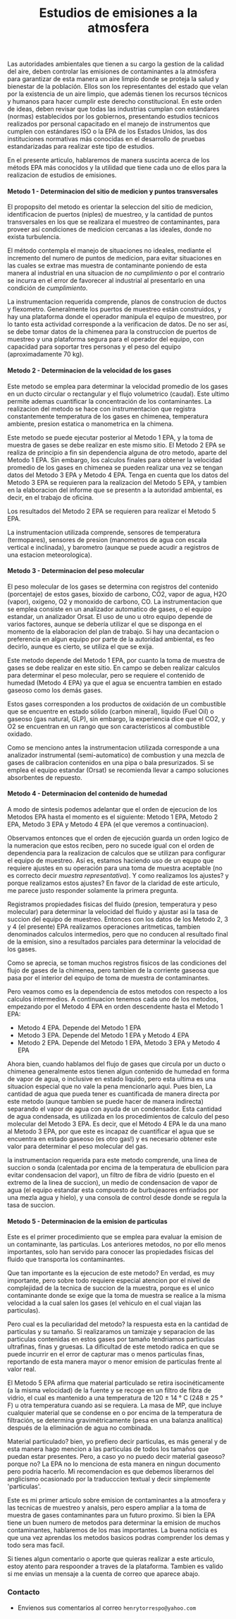 ﻿---
title: Estudios de emisiones a la atmosfera
description: Los estudios de evaluacion de emision de contaminantes a la atmosfera permite determinar la carga masica y la concentracion de estas sustancias, empleando tecnicas estandarizadas de muestreo y analisis, para verificar el cumplimiento de normas de emision.
categories: Blog
comments: true
---

Las autoridades ambientales que tienen a su cargo la gestion de la calidad del aire, deben controlar las emisiones de contaminantes a la atmósfera para garantizar de esta manera un aire limpio donde se proteja la salud y bienestar de la población. Ellos son los representantes del estado que velan por la existencia de un aire limpio, que además tienen los recursos técnicos y humanos para hacer cumplir este derecho constitucional. En este orden de ideas, deben revisar que todas las industrias cumplan con estándares (normas) establecidos por los gobiernos, presentando estudios tecnicos realizados por personal capacitado en el manejo de instrumentos que cumplen con estándares ISO o la EPA de los Estados Unidos, las dos instituciones normativas más conocidas en el desarrollo de pruebas estandarizadas para realizar este tipo de estudios. 

En el presente articulo, hablaremos de manera suscinta acerca de los métods EPA más conocidos y la utilidad que tiene cada uno de ellos para la realizacion de estudios de emisiones.

#### Metodo 1 - Determinacion del sitio de medicion y puntos transversales

El propopsito del metodo es orientar la seleccion del sitio de medicion, identificacion de puertos (niples) de muestreo, y la cantidad de puntos transversales en los que se realizara el muestreo de contaminantes, para proveer así condiciones de medicion cercanas a las ideales, donde no exista turbulencia. 

El método contempla el manejo de situaciones no ideales, mediante el incremento del numero de puntos de medicion, para evitar situaciones en las cuales se extrae mas muestra de contaminante poniendo de esta manera al industrial en una situacion de _no cumplimiento_ o por el contrario se incurra en el error de favorecer al industrial al presentarlo en una condición de _cumplimiento_.

La instrumentacion requerida comprende, planos de construcion de ductos y flexometro. Generalmente los puertos de muestreo están construidos, y hay una plataforma donde el operador manipula el equipo de muestreo, por lo tanto esta actividad corresponde a la verificacion de datos. De no ser así, se debe tomar datos de la chimenea para la construccion de puertos de muestreo y una plataforma segura para el operador del equipo, con capacidad para soportar tres personas y el peso del equipo (aproximadamente 70 kg).


#### Metodo 2 - Determinacion de la velocidad de los gases

Este metodo se emplea para determinar la velocidad promedio de los gases en un ducto circular o rectangular y el flujo volumetrico (caudal). Este ultimo permite ademas cuantificar la concentración de los contaminantes. La realizacion del metodo se hace con instrumentacion que registra constantemente temperatura de los gases en chimenea, temperatura ambiente, presion estatica o manometrica en la chimena. 

Este metodo se puede ejecutar posterior al Metodo 1 EPA, y la toma de muestra de gases se debe realizar en este mismo sitio. El Metodo 2 EPA se realiza de principio a fin sin dependencia alguna de otro metodo, aparte del Metodo 1 EPA. Sin embargo, los calculos finales para obtener la velocidad promedio de los gases en chimenea se pueden realizar una vez se tengan datos del Metodo 3 EPA y Metodo 4 EPA. Tenga en cuenta que los datos del Metodo 3 EPA se requieren para la realizacion del Metodo 5 EPA, y tambien en la elaboracion del informe que se presentn a la autoridad ambiental, es decir, en el trabajo de oficina. 

Los resultados del Metodo 2 EPA se requieren para realizar el Metodo 5 EPA.

La instrumentacion utilizada comprende, sensores de temperatura (termopares), sensores de presion (manometros de agua con escala vertical e inclinada),  y barometro (aunque se puede acudir a registros de una estacion meteorologica).


#### Metodo 3 - Determinacion del peso molecular

El peso molecular de los gases se determina con registros del contenido (porcentaje) de estos gases, bioxido de carbono, CO2, vapor de agua, H2O (vapor), oxigeno, O2 y monoxido de carbono, CO. La instrumentacion que se emplea consiste en un analizador automatico de gases, o el equipo estandar, un analizador Orsat. El uso de uno u otro equipo depende de varios factores, aunque se debería utilizar el que se disponga en el momento de la elaboracion del plan de trabajo. Si hay una decantacion o preferencia en algun equipo por parte de la autoridad ambiental, es feo decirlo, aunque es cierto, se utiliza el que se exija.


Este metodo depende del Metodo 1 EPA, por cuanto la toma de muestra de gases se debe realizar en este sitio. En campo se deben realizar calculos para determinar el peso molecular, pero se requiere el contenido de humedad (Metodo 4 EPA) ya que el agua se encuentra tambien en estado gaseoso como los demás gases. 


Estos gases corresponden a los productos de oxidación de un combustible que se encuentre en estado sólido (carbon mineral), liquido (Fuel Oil) o gaseoso (gas natural, GLP), sin embargo, la experiencia dice que el CO2, y O2 se encuentran en un rango que son característicos al combustible oxidado. 


Como se menciono antes la instrumentacion utilizada corresponde a una analizador instrumental (semi-automatico) de combustion y una mezcla de gases de calibracion contenidos en una pipa o bala presurizados. Si se emplea el equipo estandar (Orsat) se recomienda llevar a campo soluciones absorbentes de repuesto.


#### Metodo 4 - Determinacion del contenido de humedad

A modo de sintesis podemos adelantar que el orden de ejecucion de los Metodos EPA hasta el momento es el siguiente: Metodo 1 EPA, Metodo 2 EPA, Metodo 3 EPA y Metodo 4 EPA (el que veremos a continuacion).

Observamos entonces que el orden de ejecución guarda un orden logico de la numeracion que estos reciben, pero no sucede igual con el orden de dependencia para la realizacion de calculos que se utilizan para configurar el equipo de muestreo. Así es, estamos haciendo uso de un equpo que requiere ajustes en su operación para una toma de muestra aceptable (no es correcto decir _muestra representativa_). Y como realizamos los ajustes? y porque realizamos estos ajustes? En favor de la claridad de este articulo, me parece justo responder solamente la primera pregunta. 

Registramos propiedades fisicas del fluido (presion, temperatura y peso molecular) para determinar la velocidad del fluido y ajustar asi la tasa de succion del equipo de muestreo. Entonces con los datos de los Metodo 2, 3 y 4 (el presente) EPA realizamos operaciones aritmeticas, tambien denominados calculos intermedios, pero que no conducen al resultado final de la emision, sino a resultados parciales para determinar la velocidad de los gases.

Como se aprecia, se toman muchos registros fisicos de las condiciones del flujo de gases de la chimenea, pero tambien de la corriente gaseosa que pasa por el interior del equipo de toma de muestra de contaminantes.

Pero veamos como es la dependencia de estos metodos con respecto a los calculos intermedios. A continuacion tenemos cada uno de los metodos, empezando por el Metodo 4 EPA en orden descendente hasta el Metodo 1 EPA:

 <ul>
  <li>Metodo 4 EPA. Depende del Metodo 1 EPA</li>
  <li>Metodo 3 EPA. Depende del Metodo 1 EPA y Metodo 4 EPA</li>
  <li>Metodo 2 EPA. Depende del Metodo 1 EPA, Metodo 3 EPA y Metodo 4 EPA</li>
</ul> 


Ahora bien, cuando hablamos del flujo de gases que circula por un ducto o chimenea generalmente estos tienen algun contenido de humedad en forma de vapor de agua, o inclusive en estado liquido, pero esta ultima es una situacion especial que no vale la pena mencionarlo aqui. Pues bien, La cantidad de agua que pueda tener es cuantificada de manera directa por este metodo (aunque tambien se puede hacer de manera indirecta) separando el vapor de agua con ayuda de un condensador. Esta cantidad de agua condensada, es utilizada en los procedimientos de calculo del peso molecular del Metodo 3 EPA. Es decir, que el Método 4 EPA le da una mano al Metodo 3 EPA, por que este es incapaz de cuantificar el agua que se encuentra en estado gaseoso (es otro gas!) y es necesario obtener este valor para determinar el peso molecular del gas.

la instrumentacion requerida para este metodo comprende, una linea de succion o sonda (calentada por encima de la temperatura de ebullicion para evitar condensacion del vapor), un filtro de fibra de vidrio (puesto en el extremo de la linea de succion), un medio de condensacion de vapor de agua (el equipo estandar esta compuesto de burbujeaores enfriados por una mezla agua y hielo), y una consola de control desde donde se regula la tasa de succion.


#### Metodo 5 - Determinacion de la emision de particulas 

Este es el primer procedimiento que se emplea para evaluar la emision de un contaminante, las particulas. Los anteriores metodos, no por ello menos importantes, solo han servido para conocer las propiedades fisicas del fluido que transporta los contaminantes.

Que tan importante es la ejecucion de este metodo? En verdad, es muy importante, pero sobre todo requiere especial atencion por el nivel de complejidad de la tecnica de succion de la muestra, porque es el unico contaminante donde se exige que la toma de muestra se realice a la misma velocidad a la cual salen los gases (el vehiculo en el cual viajan las particulas). 

Pero cual es la peculiaridad del metodo? la respuesta esta en la cantidad de particulas y su tamaño. Si  realizaramos un tamizaje y separacion de las particulas contenidas en estos gases por tamaño tendriamos particulas ultrafinas, finas y gruesas. La dificultad de este metodo radica en que se puede incurrir en el error de capturar mas o menos particulas finas, reportando de esta manera mayor o menor emision de particulas frente al valor real.

El Metodo 5 EPA afirma que material particulado se retira isocinéticamente (a la misma velocidad) de la fuente y se recoge en un filtro de fibra de vidrio, el cual es mantenido a una temperatura de 120 ± 14 ° C (248 ± 25 ° F) u otra temperatura cuando asi se requiera. La masa de MP, que incluye cualquier material que se condense en o por encima de la temperatura de filtración, se determina gravimétricamente (pesa en una balanza analitica) después de la eliminación de agua no combinada.

Material particulado? bien, yo prefiero decir particulas, es más general y de esta manera hago mencion a las particulas de todos los tamaños que puedan estar presentes. Pero, a caso yo no puedo decir material gaseoso? porque no? La EPA no lo menciona de esta manera en ningun documento pero podria hacerlo. Mi recomendacion es que debemos liberarnos del anglicismo ocasionado por la traducccion textual y decir simplemente 'particulas'.

Este es mi primer articulo sobre emision de contaminantes a la atmosfera y las tecnicas de muestreo y analsis, pero espero ampliar a la toma de muestra de gases contaminantes para un futuro proximo. Si bien la EPA tiene un buen numero de metodos para determinar la emision de muchos contaminantes, hablaremos de los mas importantes. La buena noticia es que una vez aprendas los metodos basicos podras comprender los demas y todo sera mas facil.

Si tienes algun comentario o aporte que quieras realizar a este articulo, estoy atento para respoonder a traves de la plataforma. Tambien es valido si me envias un mensaje a la cuenta de correo que aparece abajo.



### Contacto

- Envienos sus comentarios al correo `henrytorrespo@yahoo.com`
